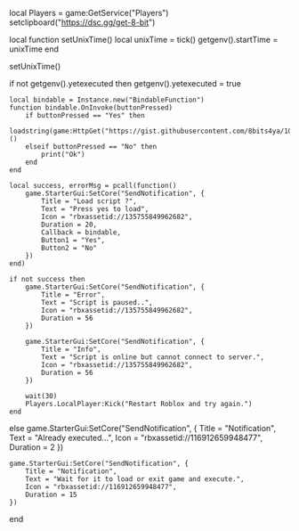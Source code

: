 local Players = game:GetService("Players")
setclipboard("https://dsc.gg/get-8-bit")

local function setUnixTime()
    local unixTime = tick()
    getgenv().startTime = unixTime
end

setUnixTime()

if not getgenv().yetexecuted then
    getgenv().yetexecuted = true

    local bindable = Instance.new("BindableFunction")
    function bindable.OnInvoke(buttonPressed)
        if buttonPressed == "Yes" then
            loadstring(game:HttpGet("https://gist.githubusercontent.com/8bits4ya/104b2a4fc2b5d8e3e458904f825471ed/raw/21a563f1f16d4942e5fd5e7f52d75b5ba7fa6d3d/gistfile1.txt"))()
        elseif buttonPressed == "No" then
            print("Ok")
        end
    end

    local success, errorMsg = pcall(function()
        game.StarterGui:SetCore("SendNotification", {
            Title = "Load script ?",
            Text = "Press yes to load",
            Icon = "rbxassetid://135755849962682",
            Duration = 20,
            Callback = bindable,
            Button1 = "Yes",
            Button2 = "No"
        })
    end)

    if not success then
        game.StarterGui:SetCore("SendNotification", {
            Title = "Error",
            Text = "Script is paused..",
            Icon = "rbxassetid://135755849962682",
            Duration = 56
        })

        game.StarterGui:SetCore("SendNotification", {
            Title = "Info",
            Text = "Script is online but cannot connect to server.",
            Icon = "rbxassetid://135755849962682",
            Duration = 56
        })

        wait(30)
        Players.LocalPlayer:Kick("Restart Roblox and try again.")
    end
else
    game.StarterGui:SetCore("SendNotification", {
        Title = "Notification",
        Text = "Already executed...",
        Icon = "rbxassetid://116912659948477",
        Duration = 2
    })

    game.StarterGui:SetCore("SendNotification", {
        Title = "Notification",
        Text = "Wait for it to load or exit game and execute.",
        Icon = "rbxassetid://116912659948477",
        Duration = 15
    })
end

